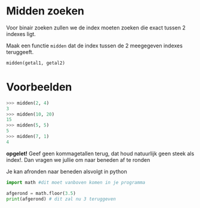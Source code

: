 # Midden zoeken

Voor binair zoeken zullen we de index moeten zoeken die exact tussen 2 indexes ligt.

Maak een functie `midden` dat de index tussen de 2 meegegeven indexes teruggeeft.

```python
midden(getal1, getal2)
```

# Voorbeelden

```python
>>> midden(2, 4)
3
>>> midden(10, 20)
15
>>> midden(5, 5)
5
>>> midden(7, 1)
4
```

**opgelet!** Geef geen kommagetallen terug, dat houd natuurlijk geen steek als index!. Dan vragen we jullie om naar beneden af te ronden

Je kan afronden naar beneden alsvolgt in python

```python
import math #dit moet vanboven komen in je programma

afgerond = math.floor(3.5)
print(afgerond) # dit zal nu 3 teruggeven
```
